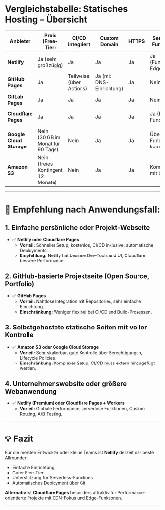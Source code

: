 # Vergleichstabelle: Statisches Hosting – Übersicht

| Anbieter              | Preis (Free-Tier)                         | CI/CD integriert                 | Custom Domain         | HTTPS | Serverlose Funktionen             | Performance / CDN               | Einschränkungen                                |
|----------------------|-------------------------------------------|----------------------------------|------------------------|--------|------------------------------------|----------------------------------|------------------------------------------------|
| **Netlify**          | Ja (sehr großzügig)                       | Ja                               | Ja                     | Ja     | Ja (Functions, Edge)               | Global CDN                      | Begrenzte Build-Zeit im Free-Tier              |
| **GitHub Pages**     | Ja                                        | Teilweise (über Actions)         | Ja (mit DNS-Einrichtung) | Ja     | Nein                               | Gut (aber begrenzter CDN)       | Keine serverseitige Logik                      |
| **GitLab Pages**     | Ja                                        | Ja                               | Ja                     | Ja     | Nein                               | Gut                              | Komplexere Einrichtung                         |
| **Cloudflare Pages** | Ja                                        | Ja                               | Ja                     | Ja     | Ja (Edge Functions)                | Exzellent (Cloudflare CDN)       | Kein Support für dynamisches Backend           |
| **Google Cloud Storage** | Nein (30 GB im Monat für 90 Tage)     | Nein                             | Ja                     | Ja     | Über Cloud Functions kombinierbar | Schnell, aber selbst konfigurierbar | Technisch komplexer                        |
| **Amazon S3**        | Nein (freies Kontingent 12 Monate)       | Nein                             | Ja                     | Ja     | Kombinierbar mit Lambda            | Hochperformant                   | Komplexer Setup, keine CI/CD                   |

---

# 🥇 Empfehlung nach Anwendungsfall:

## 1. Einfache persönliche oder Projekt-Webseite
- ✅ **Netlify oder Cloudflare Pages**
    - **Vorteil:** Schneller Setup, kostenlos, CI/CD inklusive, automatische Deployments.
    - **Empfehlung:** Netlify hat bessere Dev-Tools und UI, Cloudflare bessere Performance.

## 2. GitHub-basierte Projektseite (Open Source, Portfolio)
- ✅ **GitHub Pages**
    - **Vorteil:** Nahtlose Integration mit Repositories, sehr einfache Einrichtung.
    - **Einschränkung:** Weniger flexibel bei CI/CD und Build-Prozessen.

## 3. Selbstgehostete statische Seiten mit voller Kontrolle
- ✅ **Amazon S3 oder Google Cloud Storage**
    - **Vorteil:** Sehr skalierbar, gute Kontrolle über Berechtigungen, Lifecycle Policies.
    - **Einschränkung:** Komplexer Setup, CI/CD muss extern hinzugefügt werden.

## 4. Unternehmenswebsite oder größere Webanwendung
- ✅ **Netlify (Premium) oder Cloudflare Pages + Workers**
    - **Vorteil:** Globale Performance, serverlose Funktionen, Custom Routing, A/B Testing.

---

# 💡 Fazit

Für die meisten Entwickler oder kleine Teams ist **Netlify** derzeit der beste Allrounder:
- Einfache Einrichtung
- Guter Free-Tier
- Unterstützung für Serverless-Functions
- Automatisches Deployment über Git

**Alternativ** ist **Cloudflare Pages** besonders attraktiv für Performance-orientierte Projekte mit CDN-Fokus und Edge-Funktionen.

---